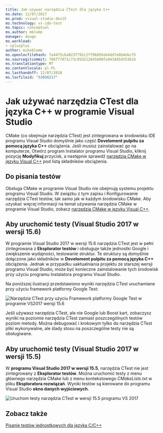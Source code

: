 ```yaml
---
title: Jak używać narzędzia CTest dla języka C++
ms.date: 11/07/2017
ms.prod: visual-studio-dev15
ms.technology: vs-ide-test
ms.topic: conceptual
ms.author: mblome
manager: douge
ms.workload:
- cplusplus
author: mikeblome
ms.openlocfilehash: 7a4475cba023f792c2ff96895eb4dd7e0b4ebcf5
ms.sourcegitcommit: 708f77071c73c95d212645b00fa943d45d35361b
ms.translationtype: MT
ms.contentlocale: pl-PL
ms.lasthandoff: 12/07/2018
ms.locfileid: "53050217"
---
```

# <a name="how-to-use-ctest-for-c-in-visual-studio"></a>Jak używać narzędzia CTest dla języka C++ w programie Visual Studio

CMake (co obejmuje narzędzia CTest) jest zintegrowana w środowisku IDE programu Visual Studio domyślnie jako część **Develoment pulpitu za pomocą języka C++** obciążenia. Jeśli musisz zainstalować go na komputerze, Otwórz program Instalator programu Visual Studio, kliknij pozycję **Modyfikuj** przycisk, a następnie sprawdź [narzędzia CMake w języku Visual C++](/cpp/ide/cmake-tools-for-visual-cpp) pod listą składników obciążenia.

## <a name="to-write-tests"></a>Do pisania testów

Obsługa CMake w programie Visual Studio nie obejmują systemu projektu programu Visual Studio. W związku z tym zapisu i Konfigurowanie narzędzia CTest testów, tak samo jak w każdym środowisku CMake. Aby uzyskać więcej informacji na temat używania narzędzia CMake w programie Visual Studio, zobacz [narzędzia CMake w języku Visual C++](/cpp/ide/cmake-tools-for-visual-cpp).

## <a name="to-run-tests-visual-studio-2017-version-156"></a>Aby uruchomić testy (Visual Studio 2017 w wersji 15.6)

W programie Visual Studio 2017 w wersji 15.6 narzędzia CTest jest w pełni zintegrowana z **Eksplorator testów** i obsługuje także jednostki Google i zwiększenie wydajności, testowanie struktur. Te struktury są domyślnie dołączone jako składników w **Develoment pulpitu za pomocą języka C++** obciążenia. Jednak w przypadku uaktualniania projektu ze starszej wersji programu Visual Studio, może być konieczne zainstalowanie tych środowisk przy użyciu programu Instalatora programu Visual Studio.

Na poniższej ilustracji przedstawiono wyniki narzędzia CTest uruchamiane przy użyciu framework platformy Google Test:

![Narzędzia CTest przy użyciu Framework platformy Google Test w programie VS2017 wersji 15.6](media/ctest-test-explorer.png)

Jeśli używasz narzędzia CTest, ale nie Google lub Boost kart, zobaczysz wyniki na poziomie narzędzia CTest zamiast poszczególnych testów poziom metody. Można debugować i krokowym tylko do narzędzia CTest pliki wykonywalne, ale ślady stosu na poszczególne testy nie są obsługiwane.

## <a name="to-run-tests-visual-studio-2017-version-155"></a>Aby uruchomić testy (Visual Studio 2017 w wersji 15.5)

W **programu Visual Studio 2017 w wersji 15.5**, narzędzia CTest nie jest zintegrowany z **Eksplorator testów**. Można uruchomić testy z menu głównego narzędzia CMake lub z menu kontekstowego *CMakeLists.txt* w pliku **Eksploratora rozwiązań**. Wyniki testów są kierowane do programu Visual Studio **okno danych wyjściowych**.

![Uruchom testy narzędzia CTest w wersji 15.5 programu VS 2017](media/cpp-cmake-run-tests.png)

## <a name="see-also"></a>Zobacz także

[Pisanie testów jednostkowych dla języka C/C++](writing-unit-tests-for-c-cpp.md)